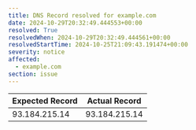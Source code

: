 ```yaml
---
title: DNS Record resolved for example.com
date: 2024-10-29T20:32:49.444553+00:00
resolved: True
resolvedWhen: 2024-10-29T20:32:49.444561+00:00
resolvedStartTime: 2024-10-25T21:09:43.191474+00:00
severity: notice
affected:
  - example.com
section: issue
---
```


| Expected Record  | Actual Record  |
|------------------|----------------|
| 93.184.215.14 | 93.184.215.14 |

